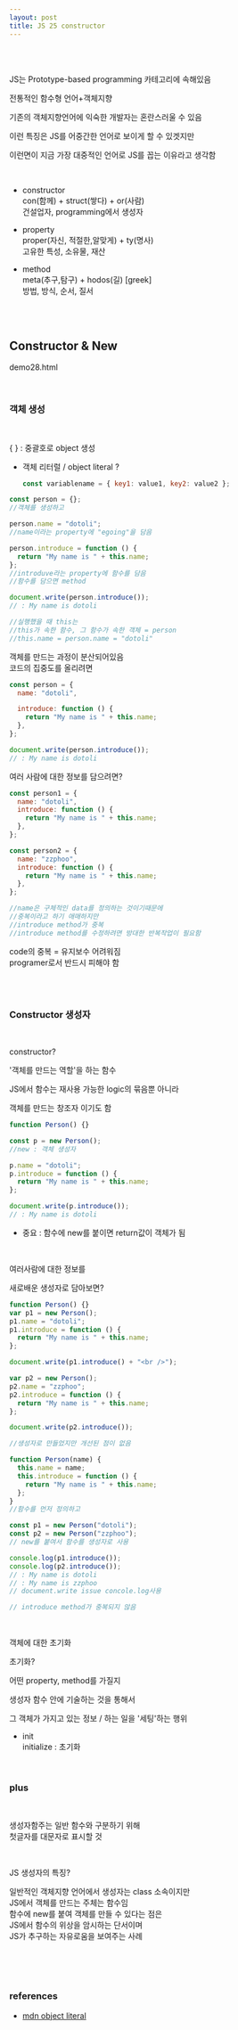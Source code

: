 ```yaml
---
layout: post
title: JS 25 constructor
---
```


<br><br>

JS는 Prototype-based programming 카테고리에 속해있음

전통적인 함수형 언어+객체지향

기존의 객체지향언어에 익숙한 개발자는 혼란스러울 수 있음

이런 특징은 JS를 어중간한 언어로 보이게 할 수 있겟지만

이런면이 지금 가장 대중적인 언어로 JS를 꼽는 이유라고 생각함

<br>

- constructor<br>
  con(함께) + struct(쌓다) + or(사람)<br>
  건설업자, programming에서 생성자

- property<br>
  proper(자신, 적절한,알맞게) + ty(명사)<br>
  고유한 특성, 소유물, 재산

- method<br>
  meta(추구,탐구) + hodos(길) [greek]<br>
  방법, 방식, 순서, 질서

<br><br>

## Constructor & New

demo28.html

<br>

### 객체 생성

<br>

{ } : 중괄호로 object 생성

- 객체 리터럴 / object literal ?

  ```javascript
  const variablename = { key1: value1, key2: value2 };
  ```

```javascript
const person = {};
//객체를 생성하고

person.name = "dotoli";
//name이라는 property에 "egoing"을 담음

person.introduce = function () {
  return "My name is " + this.name;
};
//introduve라는 property에 함수를 담음
//함수를 담으면 method

document.write(person.introduce());
// : My name is dotoli

//실행했을 때 this는
//this가 속한 함수, 그 함수가 속한 객체 = person
//this.name = person.name = "dotoli"
```

객체를 만드는 과정이 분산되어있음<br>
코드의 집중도를 올리려면

```javascript
const person = {
  name: "dotoli",

  introduce: function () {
    return "My name is " + this.name;
  },
};

document.write(person.introduce());
// : My name is dotoli
```

여러 사람에 대한 정보를 담으려면?

```javascript
const person1 = {
  name: "dotoli",
  introduce: function () {
    return "My name is " + this.name;
  },
};

const person2 = {
  name: "zzphoo",
  introduce: function () {
    return "My name is " + this.name;
  },
};

//name은 구체적인 data를 정의하는 것이기때문에
//중복이라고 하기 애매하지만
//introduce method가 중복
//introduce method를 수정하려면 방대한 반복작업이 필요함
```

code의 중복 = 유지보수 어려워짐<br>
programer로서 반드시 피해야 함

<br><br>

### Constructor 생성자

<br>

constructor?

'객체를 만드는 역할'을 하는 함수

JS에서 함수는 재사용 가능한 logic의 묶음뿐 아니라

객체를 만드는 창조자 이기도 함

```javascript
function Person() {}

const p = new Person();
//new : 객체 생성자

p.name = "dotoli";
p.introduce = function () {
  return "My name is " + this.name;
};

document.write(p.introduce());
// : My name is dotoli
```

- 중요 : 함수에 new를 붙이면 return값이 객체가 됨

<br>

여러사람에 대한 정보를

새로배운 생성자로 담아보면?

```javascript
function Person() {}
var p1 = new Person();
p1.name = "dotoli";
p1.introduce = function () {
  return "My name is " + this.name;
};

document.write(p1.introduce() + "<br />");

var p2 = new Person();
p2.name = "zzphoo";
p2.introduce = function () {
  return "My name is " + this.name;
};

document.write(p2.introduce());

//생성자로 만들었지만 개선된 점이 없음
```

```javascript
function Person(name) {
  this.name = name;
  this.introduce = function () {
    return "My name is " + this.name;
  };
}
//함수를 먼저 정의하고

const p1 = new Person("dotoli");
const p2 = new Person("zzphoo");
// new를 붙여서 함수를 생성자로 사용

console.log(p1.introduce());
console.log(p2.introduce());
// : My name is dotoli
// : My name is zzphoo
// document.write issue concole.log사용

// introduce method가 중복되지 않음
```

<br>

객체에 대한 초기화

초기화?

어떤 property, method를 가질지

생성자 함수 안에 기술하는 것을 통해서

그 객체가 가지고 있는 정보 / 하는 일을 '세팅'하는 행위

- init<br>
  initialize : 초기화

<br>

### plus

<br>

생성자함주는 일반 함수와 구분하기 위해<br>
첫글자를 대문자로 표시할 것

<br>

JS 생성자의 특징?

일반적인 객체지향 언어에서 생성자는 class 소속이지만<br>
JS에서 객체를 만드는 주체는 함수임<br>
함수에 new를 붙여 객체를 만들 수 있다는 점은 <br>
JS에서 함수의 위상을 암시하는 단서이며<br>
JS가 추구하는 자유로움을 보여주는 사례

<br><br><br>

### references

- [mdn object literal](https://developer.mozilla.org/ko/docs/Web/JavaScript/Reference/Operators/Object_initializer)
